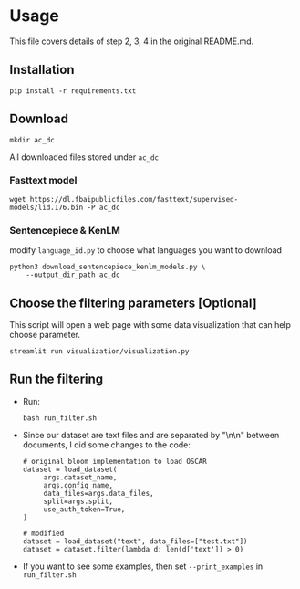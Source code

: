 # Usage

This file covers details of step 2, 3, 4 in the original README.md.

## Installation

```
pip install -r requirements.txt
```

## Download 
```
mkdir ac_dc
```
All downloaded files stored under `ac_dc`

### Fasttext model
```
wget https://dl.fbaipublicfiles.com/fasttext/supervised-models/lid.176.bin -P ac_dc
```

### Sentencepiece & KenLM

modify `language_id.py` to choose what languages you want to download

```
python3 download_sentencepiece_kenlm_models.py \
    --output_dir_path ac_dc
```


## Choose the filtering parameters [Optional]
This script will open a web page with some data visualization that can help choose parameter.
```
streamlit run visualization/visualization.py
```


## Run the filtering
* Run:
    ```
    bash run_filter.sh
    ```

* Since our dataset are text files and are separated by "\n\n" between documents, I did some changes to the code: 
    ``` 
    # original bloom implementation to load OSCAR
    dataset = load_dataset(
         args.dataset_name,
         args.config_name,
         data_files=args.data_files,
         split=args.split,
         use_auth_token=True,
    )

    # modified 
    dataset = load_dataset("text", data_files=["test.txt"])
    dataset = dataset.filter(lambda d: len(d['text']) > 0)

    ```
* If you want to see some examples, then set `--print_examples` in `run_filter.sh` 

